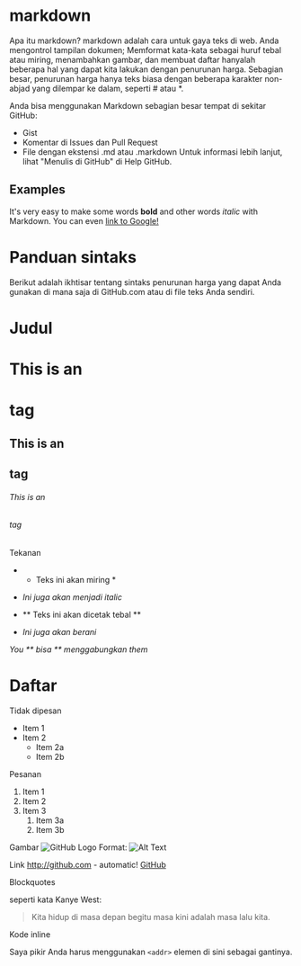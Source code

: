 # markdown

Apa itu markdown?
markdown adalah cara untuk gaya teks di web. Anda mengontrol tampilan dokumen; Memformat kata-kata sebagai huruf tebal atau miring, menambahkan gambar, dan membuat daftar hanyalah beberapa hal yang dapat kita lakukan dengan penurunan harga. Sebagian besar, penurunan harga hanya teks biasa dengan beberapa karakter non-abjad yang dilempar ke dalam, seperti # atau *.

Anda bisa menggunakan Markdown sebagian besar tempat di sekitar GitHub:
* Gist
* Komentar di Issues dan Pull Request
* File dengan ekstensi .md atau .markdown
Untuk informasi lebih lanjut, lihat "Menulis di GitHub" di Help GitHub.

## Examples

It's very easy to make some words **bold** and other words *italic* with Markdown. You can even [link to Google!](http://google.com)


# Panduan sintaks
Berikut adalah ikhtisar tentang sintaks penurunan harga yang dapat Anda gunakan di mana saja di GitHub.com atau di file teks Anda sendiri.

# Judul
# This is an <h1> tag
## This is an <h2> tag
###### This is an <h6> tag

Tekanan
 *  * Teks ini akan miring *
  
* _Ini juga akan menjadi italic_

*  ** Teks ini akan dicetak tebal **
* _Ini juga akan berani_

_You ** bisa ** menggabungkan them_

# Daftar

Tidak dipesan
* Item 1
* Item 2
  * Item 2a
  * Item 2b

 Pesanan
1. Item 1
1. Item 2
1. Item 3
   1. Item 3a
   1. Item 3b

Gambar
![GitHub Logo](/images/logo.png)
Format: ![Alt Text](url)

Link
http://github.com - automatic!
[GitHub](http://github.com)

Blockquotes

seperti kata Kanye West:

> Kita hidup di masa depan begitu
> masa kini adalah masa lalu kita.

Kode inline

Saya pikir Anda harus menggunakan
`<addr>` elemen di sini sebagai gantinya.

